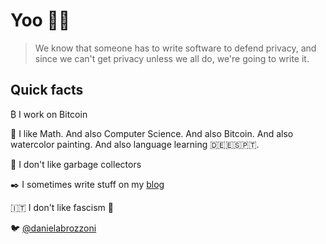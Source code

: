# Yoo 👋🏻

> We know that someone has to write software to defend privacy,
> and since we can't get privacy unless we all do, we're going to write it.

## Quick facts

₿ I work on Bitcoin

🌱 I like Math. And also Computer Science. And also Bitcoin. And also watercolor painting. And also language learning 🇩🇪🇪🇸🇵🇹.

🦀 I don't like garbage collectors

✒️ I sometimes write stuff on my [blog](https://danielabrozzoni.com)

🇮🇹 I don't like fascism 🤡

🐦 [@danielabrozzoni](https://twitter.com/danielabrozzoni)

<!--
**danielabrozzoni/danielabrozzoni** is a ✨ _special_ ✨ repository because its `README.md` (this file) appears on your GitHub profile.

Here are some ideas to get you started:

- 🔭 I’m currently working on ...
- 🌱 I’m currently learning ...
- 👯 I’m looking to collaborate on ...
- 🤔 I’m looking for help with ...
- 💬 Ask me about ...
- 📫 How to reach me: ...
- 😄 Pronouns: ...
- ⚡ Fun fact: ...
-->
